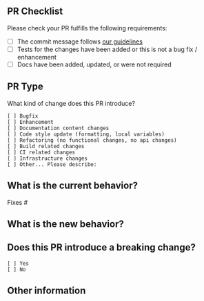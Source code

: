 <!-- 
Filling out this template is required! Do not delete it when submitting a Pull Request!
Without this information, your Pull Request may be auto-closed.
-->
## PR Checklist
Please check your PR fulfills the following requirements:
- [ ] The commit message follows [our guidelines](https://github.com/angular/material-tools/blob/master/.github/CONTRIBUTING.md#-commit-message-format)
- [ ] Tests for the changes have been added or this is not a bug fix / enhancement
- [ ] Docs have been added, updated, or were not required

## PR Type
What kind of change does this PR introduce?
<!-- Please check the one that applies to this PR using "x". -->
```
[ ] Bugfix
[ ] Enhancement
[ ] Documentation content changes
[ ] Code style update (formatting, local variables)
[ ] Refactoring (no functional changes, no api changes)
[ ] Build related changes
[ ] CI related changes
[ ] Infrastructure changes
[ ] Other... Please describe:
```

## What is the current behavior?
<!-- Please describe the current behavior that you are modifying and link to one or more relevant issues. -->


Fixes #

## What is the new behavior?


## Does this PR introduce a breaking change?
```
[ ] Yes
[ ] No
```
<!-- If this PR contains a breaking change, please describe the impact and migration path for existing applications below. -->
<!-- Note that breaking changes are highly unlikely to get merged to master unless the validation is clear and the use case is critical. -->

## Other information
